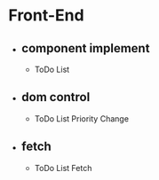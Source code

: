 # Front-End
-   ## component implement
    -   ToDo List
-   ## dom control
    -   ToDo List Priority Change
-   ## fetch
    -   ToDo List Fetch